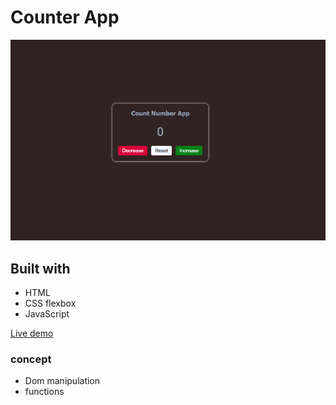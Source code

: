 # Counter App

![alt](/img/Screen%20Shot%202022-04-17%20at%204.18.53%20PM.png)

## Built with

- HTML 
- CSS flexbox
- JavaScript

[Live demo](https://brymmobaggins.github.io/counter-app/)

### concept

- Dom manipulation
- functions
